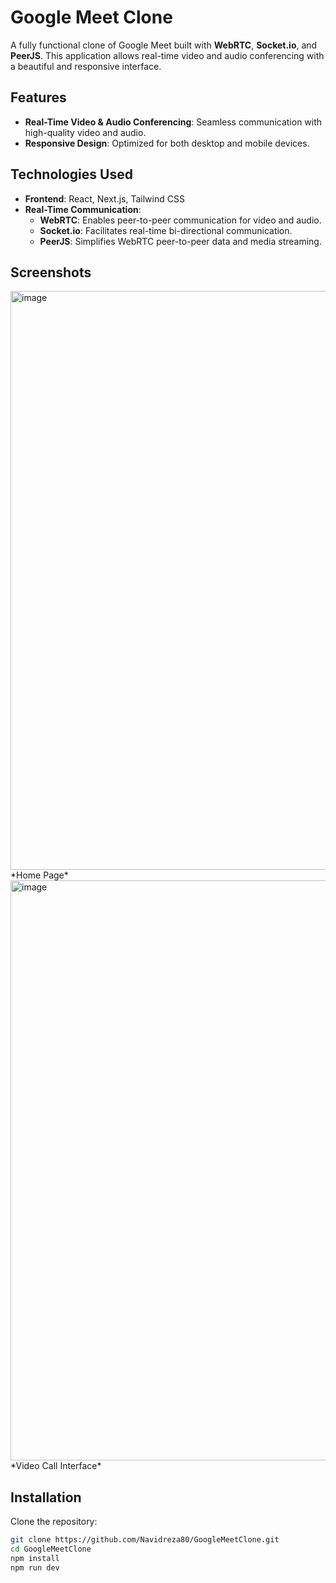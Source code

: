 # Google Meet Clone

A fully functional clone of Google Meet built with **WebRTC**, **Socket.io**, and **PeerJS**. This application allows real-time video and audio conferencing with a beautiful and responsive interface.

## Features

- **Real-Time Video & Audio Conferencing**: Seamless communication with high-quality video and audio.
- **Responsive Design**: Optimized for both desktop and mobile devices.

##  Technologies Used

- **Frontend**: React, Next.js, Tailwind CSS
- **Real-Time Communication**:
  - **WebRTC**: Enables peer-to-peer communication for video and audio.
  - **Socket.io**: Facilitates real-time bi-directional communication.
  - **PeerJS**: Simplifies WebRTC peer-to-peer data and media streaming.

## Screenshots

<img width="1919" height="926" alt="image" src="https://github.com/user-attachments/assets/cba24027-794d-4e78-a950-8db32773b029" />
*Home Page*

<img width="1919" height="928" alt="image" src="https://github.com/user-attachments/assets/0de84ff4-eaf4-4a24-9226-6ef86037ba25" />
*Video Call Interface*

##  Installation

Clone the repository:

```bash
git clone https://github.com/Navidreza80/GoogleMeetClone.git
cd GoogleMeetClone
npm install
npm run dev
```

